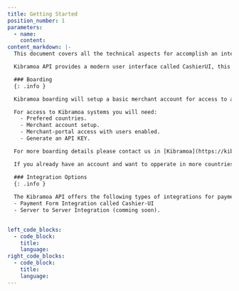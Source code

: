 ```yaml
---
title: Getting Started
position_number: 1
parameters:
  - name:
    content:
content_markdown: |-
  This document covers all the technical aspects for accomplish an integration with Kibramoa API, a platform that aggregates most popular payments methods from different countries around the world.

  Kibramoa API provides a modern user interface called CashierUI, this application provides a visual way for the merchant’s customers to initiate and complete payments using their preferred payment options from different countries. 

  ### Boarding
  {: .info }

  Kibramoa boarding will setup a basic merchant account for access to all the payment options in different supported countries,

  For access to Kibramoa systems you will need:
    - Prefered countries.
    - Merchant account setup.
    - Merchant-portal access with users enabled.
    - Generate an API KEY.

  For more boarding details please contact us in [Kibramoa](https://kibramoa.com/).

  If you already have an account and want to opperate in more countries, please contact our operations team.

  ### Integration Options
  {: .info }
  
  The Kibramoa API offers the following types of integrations for payment processing:
  - Payment Form Integration called Cashier-UI
  - Server to Server Integration (comming soon).

 
left_code_blocks:
  - code_block:
    title:
    language:
right_code_blocks:
  - code_block:
    title:
    language:
---
```

